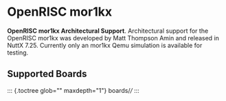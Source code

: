 OpenRISC mor1kx
===============

**OpenRISC mor1kx Architectural Support**. Architectural support for the
OpenRISC mor1kx was developed by Matt Thompson Amin and released in
NuttX 7.25. Currently only an mor1kx Qemu simulation is available for
testing.

Supported Boards
----------------

::: {.toctree glob="" maxdepth="1"}
boards/*/*
:::
